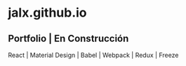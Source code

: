 # jalx.github.io

## Portfolio  | En Construcción

React | Material Design | Babel | Webpack | Redux | Freeze
